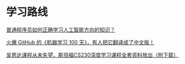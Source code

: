 # 学习路线

[普通程序员如何正确学习人工智能方向的知识？](https://www.zhihu.com/question/51039416/answer/126821822)

[火爆 GitHub 的《机器学习 100 天》，有人把它翻译成了中文版！](https://zhuanlan.zhihu.com/p/54229077)

[吴恩达课程从未失望，斯坦福CS230深度学习课程全套资料放出（附下载）](https://zhuanlan.zhihu.com/p/38426219)